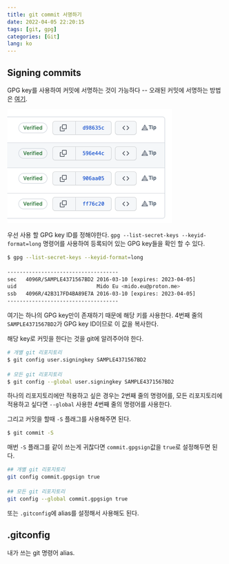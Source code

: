 ```yaml
---
title: git commit 서명하기
date: 2022-04-05 22:20:15
tags: [git, gpg]
categories: [Git]
lang: ko
---
```


## Signing commits
GPG key를 사용하여 커밋에 서명하는 것이 가능하다 -- 오래된 커밋에 서명하는 방법은 [여기](https://medium.com/@midotype/signing-previous-commits-787a077bdb62).

![Signed commits](/images/posts/05042022-sign-commit-1.png)

우선 사용 할 GPG key ID를 정해야한다. `gpg --list-secret-keys --keyid-format=long` 명령어를 사용하여 등록되어 있는 GPG key들을 확인 할 수 있다.

```sh
$ gpg --list-secret-keys --keyid-format=long

------------------------------------
sec   4096R/SAMPLE4371567BD2 2016-03-10 [expires: 2023-04-05]
uid                          Mido Eu <mido.eu@proton.me> 
ssb   4096R/42B317FD4BA89E7A 2016-03-10 [expires: 2023-04-05]
------------------------------------
```

여기는 하나의 GPG key만이 존재하기 때문에 해당 키를 사용한다. 
4번째 줄의 `SAMPLE4371567BD2`가 GPG key ID이므로 이 값을 복사한다.

해당 key로 커밋을 한다는 것을 git에 알려주어야 한다.

```sh
# 개별 git 리포지토리
$ git config user.signingkey SAMPLE4371567BD2

# 모든 git 리포지토리
$ git config --global user.signingkey SAMPLE4371567BD2
```

하나의 리포지토리에만 적용하고 싶은 경우는 2번째 줄의 명령어를, 모든 리포지토리에 적용하고 싶다면 `--global` 사용한 4번째 줄의 명령어를 사용한다.

그리고 커밋을 할때 `-S` 플래그를 사용해주면 된다.

```sh
$ git commit -S
```

매번 `-S` 플래그를 같이 쓰는게 귀찮다면 `commit.gpgsign`값을 `true`로 설정해두면 된다.

```sh
## 개별 git 리포지토리
git config commit.gpgsign true

## 모든 git 리포지토리
git config --global commit.gpgsign true
```

또는 `.gitconfig`에 alias를 설정해서 사용해도 된다.

## .gitconfig

내가 쓰는 git 명령어 alias.

<script src="https://gist.github.com/midotype/7d09f53e421a1fc04987363110c522cf.js"></script>